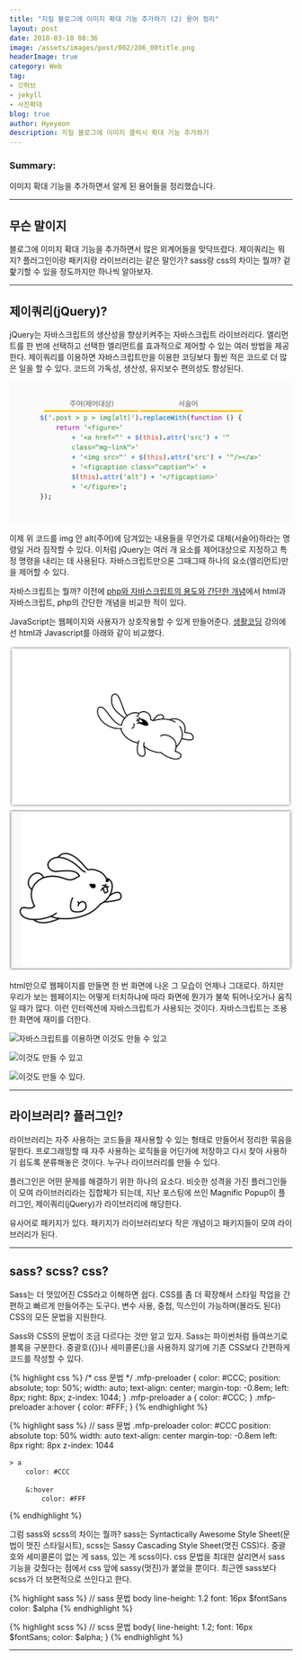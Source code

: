 ```yaml
---
title: "지킬 블로그에 이미지 확대 기능 추가하기 (2) 용어 정리"
layout: post
date: 2018-03-10 08:36
image: /assets/images/post/002/206_00title.png
headerImage: true
category: Web
tag:
- 깃허브
- jekyll
- 사진확대
blog: true
author: Hyeyeon
description: 지킬 블로그에 이미지 클릭시 확대 기능 추가하기
---
```


### Summary:

이미지 확대 기능을 추가하면서 알게 된 용어들을 정리했습니다.

---

## 무슨 말이지

블로그에 이미지 확대 기능을 추가하면서 많은 외계어들을 맞닥뜨렸다. 제이쿼리는 뭐지? 플러그인이랑 패키지랑 라이브러리는 같은 말인가? sass랑 css의 차이는 뭘까? 겉핥기할 수 있을 정도까지만 하나씩 알아보자.

---

## 제이쿼리(jQuery)?

jQuery는 자바스크립트의 생산성을 향상키켜주는 자바스크립트 라이브러리다. 엘리먼트를 한 번에 선택하고 선택한 엘리먼트를 효과적으로 제어할 수 있는 여러 방법을 제공한다. 제이쿼리를 이용하면 자바스크립트만을 이용한 코딩보다 훨씬 적은 코드로 더 많은 일을 할 수 있다. 코드의 가독성, 생산성, 유지보수 편의성도 향상된다.

![저번 포스팅에 쓰인 jQuery 기본문법](/assets/images/post/002/207_01.png)

이제 위 코드를 img 안 alt(주어)에 담겨있는 내용들을 무언가로 대체(서술어)하라는 명령일 거라 짐작할 수 있다. 이처럼 jQuery는 여러 개 요소를 제어대상으로 지정하고 특정 명령을 내리는 데 사용된다. 자바스크립트만으론 그때그때 하나의 요소(엘리먼트)만을 제어할 수 있다.

자바스크립트는 뭘까? 이전에 [php와 자바스크립트의 용도와 간단한 개념](https://imyeonn.github.io/blog/web/83/)에서 html과 자바스크립트, php의 간단한 개념을 비교한 적이 있다.

JavaScript는 웹페이지와 사용자가 상호작용할 수 있게 만들어준다. [생활코딩](https://opentutorials.org/course/3085) 강의에선 html과 Javascript를 아래와 같이 비교했다.

![html](/assets/images/post/002/207_02.png)
![JavaScript](/assets/images/post/002/207_03.gif)

html만으로 웹페이지를 만들면 한 번 화면에 나온 그 모습이 언제나 그대로다. 하지만 우리가 보는 웹페이지는 어떻게 터치하냐에 따라 화면에 뭔가가 불쑥 튀어나오거나 움직일 때가 많다. 이런 인터렉션에 자바스크립트가 사용되는 것이다. 자바스크립트는 조용한 화면에 재미를 더한다.

![자바스크립트를 이용하면 이것도 만들 수 있고](https://cdn.dribbble.com/users/108390/screenshots/2882839/spinner-loop.gif)

![이것도 만들 수 있고](https://cdn.dribbble.com/users/45534/screenshots/2316152/a9.gif)

![이것도 만들 수 있다.](https://deanattali.com/img/blog/shinyjs-improvements/extendshinyjs-demo.gif)

---

## 라이브러리? 플러그인?

라이브러리는 자주 사용하는 코드들을 재사용할 수 있는 형태로 만들어서 정리한 묶음을 말한다. 프로그래밍할 때 자주 사용하는 로직들을 어딘가에 저장하고 다시 찾아 사용하기 쉽도록 분류해놓은 것이다. 누구나 라이브러리를 만들 수 있다.

플러그인은 어떤 문제를 해결하기 위한 하나의 요소다. 비슷한 성격을 가진 플러그인들이 모여 라이브러리라는 집합체가 되는데, 지난 포스팅에 쓰인 Magnific Popup이 플러그인, 제이쿼리(jQuery)가 라이브러리에 해당한다.

유사어로 패키지가 있다. 패키지가 라이브러리보다 작은 개념이고 패키지들이 모여 라이브러리가 된다.

---

## sass? scss? css?

Sass는 더 멋있어진 CSS라고 이해하면 쉽다. CSS를 좀 더 확장해서 스타일 작업을 간편하고 빠르게 만들어주는 도구다. 변수 사용, 중첩, 믹스인이 가능하며(몰라도 된다) CSS의 모든 문법을 지원한다.

Sass와 CSS의 문법이 조금 다르다는 것만 알고 있자. Sass는 파이썬처럼 들여쓰기로 블록을 구분한다. 중괄호({})나 세미콜론(;)을 사용하지 않기에 기존 CSS보다 간편하게 코드를 작성할 수 있다.

{% highlight css %}
/* css 문법 */
.mfp-preloader {
  color: #CCC;
  position: absolute;
  top: 50%;
  width: auto;
  text-align: center;
  margin-top: -0.8em;
  left: 8px;
  right: 8px;
  z-index: 1044; }
  .mfp-preloader a {
    color: #CCC; }
    .mfp-preloader a:hover {
      color: #FFF; }
{% endhighlight %}


{% highlight sass %}
// sass 문법
.mfp-preloader
    color: #CCC
    position: absolute
    top: 50%
    width: auto
    text-align: center
    margin-top: -0.8em
    left: 8px
    right: 8px
    z-index: 1044

    > a
        color: #CCC

        &:hover
            color: #FFF
{% endhighlight %}

그럼 sass와 scss의 차이는 뭘까? sass는 Syntactically Awesome Style Sheet(문법이 멋진 스타일시트), scss는 Sassy Cascading Style Sheet(멋진 CSS)다. 중괄호와 세미콜론이 없는 게 sass, 있는 게 scss이다. css 문법을 최대한 살리면서 sass 기능을 갖췄다는 점에서 css 앞에 sassy(멋진)가 붙었을 뿐이다. 최근엔 sass보다 scss가 더 보편적으로 쓰인다고 한다.

{% highlight sass %}
// sass 문법
body
	line-height: 1.2
	font: 16px $fontSans
	color: $alpha
{% endhighlight %}

{% highlight scss %}
// scss 문법
body{
	line-height: 1.2;
	font: 16px $fontSans;
	color: $alpha;
}
{% endhighlight %}

---
